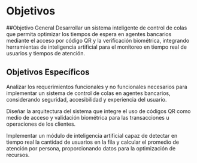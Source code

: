 # Objetivos

##Objetivo General
Desarrollar un sistema inteligente de control de colas que permita optimizar los tiempos de espera en agentes bancarios mediante el acceso por código QR y la verificación biométrica, integrando herramientas de inteligencia artificial para el monitoreo en tiempo real de usuarios y tiempos de atención. 

## Objetivos Específicos
Analizar los requerimientos funcionales y no funcionales necesarios para implementar un sistema de control de colas en agentes bancarios, considerando seguridad, accesibilidad y experiencia del usuario.

Diseñar la arquitectura del sistema que integre el uso de códigos QR como medio de acceso y validación biométrica para las transacciones u operaciones de los clientes.

Implementar un módulo de inteligencia artificial capaz de detectar en tiempo real la cantidad de usuarios en la fila y calcular el promedio de atención por persona, proporcionando datos para la optimización de recursos.